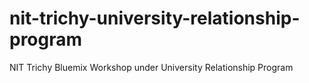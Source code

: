 # nit-trichy-university-relationship-program
NIT Trichy Bluemix Workshop under University Relationship Program
